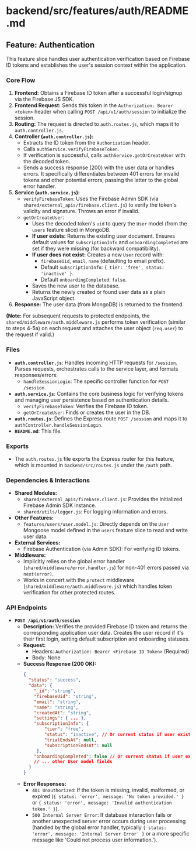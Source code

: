 # backend/src/features/auth/README.md

## Feature: Authentication

This feature slice handles user authentication verification based on Firebase ID tokens and establishes the user's session context within the application.

### Core Flow

1.  **Frontend:** Obtains a Firebase ID token after a successful login/signup via the Firebase JS SDK.
2.  **Frontend Request:** Sends this token in the `Authorization: Bearer <token>` header when calling `POST /api/v1/auth/session` to initialize the session.
3.  **Routing:** The request is directed to `auth.routes.js`, which maps it to `auth.controller.js`.
4.  **Controller (`auth.controller.js`):**
    *   Extracts the ID token from the `Authorization` header.
    *   Calls `authService.verifyFirebaseToken`.
    *   If verification is successful, calls `authService.getOrCreateUser` with the decoded token.
    *   Sends a success response (200) with the user data or handles errors. It specifically differentiates between 401 errors for invalid tokens and other potential errors, passing the latter to the global error handler.
5.  **Service (`auth.service.js`):**
    *   `verifyFirebaseToken`: Uses the Firebase Admin SDK (via `shared/external_apis/firebase.client.js`) to verify the token's validity and signature. Throws an error if invalid.
    *   `getOrCreateUser`:
        *   Uses the decoded token's `uid` to query the `User` model (from the `users` feature slice) in MongoDB.
        *   **If user exists:** Returns the existing user document. Ensures default values for `subscriptionInfo` and `onboardingCompleted` are set if they were missing (for backward compatibility).
        *   **If user does not exist:** Creates a new `User` record with:
            *   `firebaseUid`, `email`, `name` (defaulting to email prefix).
            *   Default `subscriptionInfo`: `{ tier: 'free', status: 'inactive' }`.
            *   Default `onboardingCompleted`: `false`.
        *   Saves the new user to the database.
        *   Returns the newly created or found user data as a plain JavaScript object.
6.  **Response:** The user data (from MongoDB) is returned to the frontend.

**(Note:** For subsequent requests to protected endpoints, the `shared/middleware/auth.middleware.js` performs token verification (similar to steps 4-5a) on each request and attaches the user object (`req.user`) to the request if valid.)

### Files

*   **`auth.controller.js`**: Handles incoming HTTP requests for `/session`. Parses requests, orchestrates calls to the service layer, and formats responses/errors.
    *   `handleSessionLogin`: The specific controller function for `POST /session`.
*   **`auth.service.js`**: Contains the core business logic for verifying tokens and managing user persistence based on authentication details.
    *   `verifyFirebaseToken`: Verifies the Firebase ID token.
    *   `getOrCreateUser`: Finds or creates the user in the DB.
*   **`auth.routes.js`**: Defines the Express route `POST /session` and maps it to `authController.handleSessionLogin`.
*   **`README.md`**: This file.

### Exports

*   The `auth.routes.js` file exports the Express router for this feature, which is mounted in `backend/src/routes.js` under the `/auth` path.

### Dependencies & Interactions

*   **Shared Modules:**
    *   `shared/external_apis/firebase.client.js`: Provides the initialized Firebase Admin SDK instance.
    *   `shared/utils/logger.js`: For logging information and errors.
*   **Other Features:**
    *   `features/users/user.model.js`: Directly depends on the `User` Mongoose model defined in the `users` feature slice to read and write user data.
*   **External Services:**
    *   Firebase Authentication (via Admin SDK): For verifying ID tokens.
*   **Middleware:**
    *   Implicitly relies on the global error handler (`shared/middleware/error.handler.js`) for non-401 errors passed via `next(error)`.
    *   Works in concert with the `protect` middleware (`shared/middleware/auth.middleware.js`) which handles token verification for other protected routes.

### API Endpoints

*   **`POST /api/v1/auth/session`**
    *   **Description:** Verifies the provided Firebase ID token and returns the corresponding application user data. Creates the user record if it's their first login, setting default subscription and onboarding statuses.
    *   **Request:**
        *   Headers: `Authorization: Bearer <Firebase ID Token>` (Required)
        *   Body: None
    *   **Success Response (200 OK):**
        ```json
        {
          "status": "success",
          "data": {
            "_id": "string",
            "firebaseUid": "string",
            "email": "string",
            "name": "string",
            "createdAt": "string",
            "settings": { ... },
            "subscriptionInfo": {
                "tier": "free",
                "status": "inactive", // Or current status if user exists
                "trialEndsAt": null,
                "subscriptionEndsAt": null
             },
            "onboardingCompleted": false // Or current status if user exists
            // ... other User model fields
          }
        }
        ```
    *   **Error Responses:**
        *   `401 Unauthorized`: If the token is missing, invalid, malformed, or expired (`{ status: 'error', message: 'No token provided.' }` or `{ status: 'error', message: 'Invalid authentication token.' }`).
        *   `500 Internal Server Error`: If database interaction fails or another unexpected server error occurs during user processing (handled by the global error handler, typically `{ status: 'error', message: 'Internal Server Error' }` or a more specific message like 'Could not process user information.').